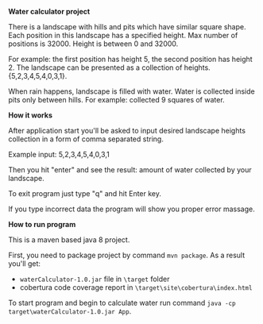 **Water calculator project**

There is a landscape with hills and pits which have similar square shape. Each
position in this landscape has a specified height. Max number of positions is 32000.
Height is between 0 and 32000.

For example: the first position has height 5, the second position has height 2. The
landscape can be presented as a collection of heights. {5,2,3,4,5,4,0,3,1}.

When rain happens, landscape is filled with water. Water is collected inside pits only
between hills. For example: collected 9 squares of water.

**How it works**

After application start you'll be asked to input desired landscape heights collection in a form of comma separated string.

Example input: 5,2,3,4,5,4,0,3,1

Then you hit "enter" and see the result: amount of water collected by your landscape.

To exit program just type "q" and hit Enter key.

If you type incorrect data the program will show you proper error massage.

**How to run program**

This is a maven based java 8 project.

First, you need to package project by command `mvn package`. 
As a result you'll get:
- `waterCalculator-1.0.jar` file in `\target` folder  
- cobertura code coverage report in `\target\site\cobertura\index.html`

To start program and begin to calculate water run command `java -cp target\waterCalculator-1.0.jar App`.

